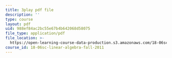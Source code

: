 ```yaml
---
title: 3play pdf file
description: ''
type: course
layout: pdf
uid: 988ef84ac2bc55e67b4b642068d58075
file_type: application/pdf
file_location: >-
  https://open-learning-course-data-production.s3.amazonaws.com/18-06sc-linear-algebra-fall-2011/988ef84ac2bc55e67b4b642068d58075_QNpj-gOXW9M.pdf
course_id: 18-06sc-linear-algebra-fall-2011
---
```

